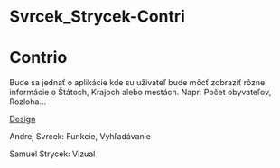 # Svrcek_Strycek-Contri
<h1>Contrio</h1>
<p>Bude sa jednať o aplikácie kde su uživateľ bude môcť zobraziť rôzne informácie o Štátoch, Krajoch alebo mestách. Napr: Počet obyvateľov, Rozloha...</p>
  <a href="https://www.figma.com/file/w8kGZnj5Ve86zpXj6lFcOh/Untitled?node-id=0%3A1">Design</a>
  <br>
<p>Andrej Svrcek: Funkcie, Vyhľadávanie</p>
<p>Samuel Strycek: Vizual</p>
